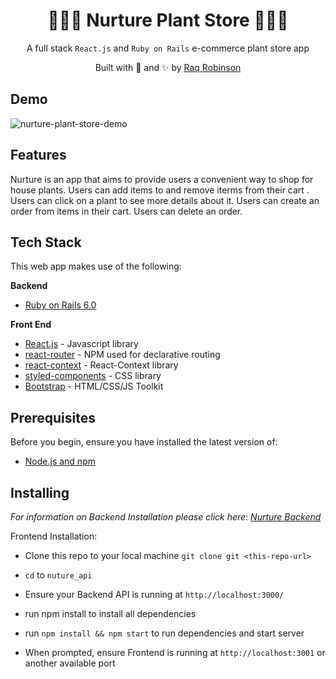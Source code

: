 <h1 align="center"> 🎍🌾🎋 Nurture Plant Store 🎋🌾🎍 </h1>
<p align="center">
A full stack <code>React.js</code> and <code>Ruby on Rails</code> e-commerce plant store app
</p>
<p align="center">
Built with 💚 and ✨ by <a href='https://github.com/robin-raq'>Raq
Robinson</a>
</p>

**Demo**
------------
![nurture-plant-store-demo](https://www.loom.com/share/9ad65b0f2c1f47f79447d7615ca55e99)

**Features**
------------

Nurture is an app that aims to provide users a convenient way to
shop for house plants. Users can add items to and remove iterms from their cart . Users can click on a plant to see more details about it. Users can create an order from items in their cart. Users can delete an order.

**Tech Stack**
--------------

This web app makes use of the following:

**Backend**

-   [Ruby on Rails 6.0](https://api.rubyonrails.org/)

**Front End**

-   [React.js](https://reactjs.org/) - Javascript library
-   [react-router](https://github.com/ReactTraining/react-router#readme) - NPM used for declarative routing
-   [react-context](https://reactjs.org/docs/context.html) - React-Context library
-   [styled-components](https://www.styled-components.com/) - CSS library
-   [Bootstrap](https://getbootstrap.com/) - HTML/CSS/JS Toolkit 


**Prerequisites**
-----------------

Before you begin, ensure you have installed the latest version of:

-   [Node.js and npm](https://nodejs.org/en/)


**Installing**
--------------

*For information on Backend Installation please click here: [Nurture Backend](https://github.com/robin-raq/nurture-backend)*

Frontend Installation:

-   Clone this repo to your local machine `git clone git <this-repo-url>`

-   `cd` to `nuture_api`

-   Ensure your Backend API is running at `http://localhost:3000/`
-   run npm install to install all dependencies

-   run `npm install && npm start` to run dependencies and start server

-   When prompted, ensure Frontend is running at `http://localhost:3001` or another available port 
